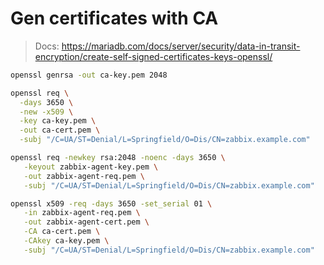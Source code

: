 # Gen certificates with CA

> Docs: 
https://mariadb.com/docs/server/security/data-in-transit-encryption/create-self-signed-certificates-keys-openssl/

```bash
openssl genrsa -out ca-key.pem 2048
```

```bash
openssl req \
  -days 3650 \
  -new -x509 \
  -key ca-key.pem \
  -out ca-cert.pem \
  -subj "/C=UA/ST=Denial/L=Springfield/O=Dis/CN=zabbix.example.com"
```

```bash
openssl req -newkey rsa:2048 -noenc -days 3650 \
   -keyout zabbix-agent-key.pem \
   -out zabbix-agent-req.pem \
   -subj "/C=UA/ST=Denial/L=Springfield/O=Dis/CN=zabbix.example.com"
```

```bash
openssl x509 -req -days 3650 -set_serial 01 \
   -in zabbix-agent-req.pem \
   -out zabbix-agent-cert.pem \
   -CA ca-cert.pem \
   -CAkey ca-key.pem \
   -subj "/C=UA/ST=Denial/L=Springfield/O=Dis/CN=zabbix.example.com"
```
